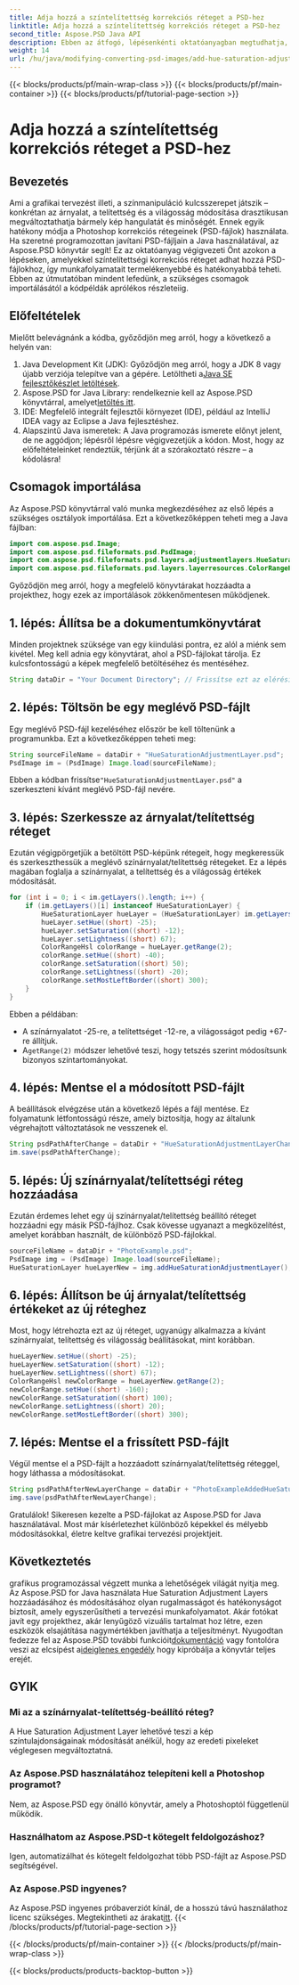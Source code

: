 ```yaml
---
title: Adja hozzá a színtelítettség korrekciós réteget a PSD-hez
linktitle: Adja hozzá a színtelítettség korrekciós réteget a PSD-hez
second_title: Aspose.PSD Java API
description: Ebben az átfogó, lépésenkénti oktatóanyagban megtudhatja, hogyan adhat hozzá színtelítettség-beállító rétegeket a PSD-hez az Aspose.PSD for Java segítségével. Javítsa grafikai tervezési munkafolyamatát.
weight: 14
url: /hu/java/modifying-converting-psd-images/add-hue-saturation-adjustment-layer-psd/
---
```


{{< blocks/products/pf/main-wrap-class >}}
{{< blocks/products/pf/main-container >}}
{{< blocks/products/pf/tutorial-page-section >}}

# Adja hozzá a színtelítettség korrekciós réteget a PSD-hez

## Bevezetés
Ami a grafikai tervezést illeti, a színmanipuláció kulcsszerepet játszik – konkrétan az árnyalat, a telítettség és a világosság módosítása drasztikusan megváltoztathatja bármely kép hangulatát és minőségét. Ennek egyik hatékony módja a Photoshop korrekciós rétegeinek (PSD-fájlok) használata. Ha szeretné programozottan javítani PSD-fájljain a Java használatával, az Aspose.PSD könyvtár segít! Ez az oktatóanyag végigvezeti Önt azokon a lépéseken, amelyekkel színtelítettségi korrekciós réteget adhat hozzá PSD-fájlokhoz, így munkafolyamatait termelékenyebbé és hatékonyabbá teheti.
Ebben az útmutatóban mindent lefedünk, a szükséges csomagok importálásától a kódpéldák aprólékos részleteiig.
## Előfeltételek
Mielőtt belevágnánk a kódba, győződjön meg arról, hogy a következő a helyén van:
1.  Java Development Kit (JDK): Győződjön meg arról, hogy a JDK 8 vagy újabb verziója telepítve van a gépére. Letöltheti a[Java SE fejlesztőkészlet letöltések](https://www.oracle.com/java/technologies/javase-downloads.html).
2.  Aspose.PSD for Java Library: rendelkeznie kell az Aspose.PSD könyvtárral, amelyet[letöltés itt](https://releases.aspose.com/psd/java/). 
3. IDE: Megfelelő integrált fejlesztői környezet (IDE), például az IntelliJ IDEA vagy az Eclipse a Java fejlesztéshez.
4. Alapszintű Java ismeretek: A Java programozás ismerete előnyt jelent, de ne aggódjon; lépésről lépésre végigvezetjük a kódon.
Most, hogy az előfeltételeinket rendeztük, térjünk át a szórakoztató részre – a kódolásra!
## Csomagok importálása
Az Aspose.PSD könyvtárral való munka megkezdéséhez az első lépés a szükséges osztályok importálása. Ezt a következőképpen teheti meg a Java fájlban:
```java
import com.aspose.psd.Image;
import com.aspose.psd.fileformats.psd.PsdImage;
import com.aspose.psd.fileformats.psd.layers.adjustmentlayers.HueSaturationLayer;
import com.aspose.psd.fileformats.psd.layers.layerresources.ColorRangeHsl;
```
Győződjön meg arról, hogy a megfelelő könyvtárakat hozzáadta a projekthez, hogy ezek az importálások zökkenőmentesen működjenek.
## 1. lépés: Állítsa be a dokumentumkönyvtárat
Minden projektnek szüksége van egy kiindulási pontra, ez alól a miénk sem kivétel. Meg kell adnia egy könyvtárat, ahol a PSD-fájlokat tárolja. Ez kulcsfontosságú a képek megfelelő betöltéséhez és mentéséhez.
```java
String dataDir = "Your Document Directory"; // Frissítse ezt az elérési utat a tényleges könyvtárhoz
```
## 2. lépés: Töltsön be egy meglévő PSD-fájlt
Egy meglévő PSD-fájl kezeléséhez először be kell töltenünk a programunkba. Ezt a következőképpen teheti meg:
```java
String sourceFileName = dataDir + "HueSaturationAdjustmentLayer.psd";
PsdImage im = (PsdImage) Image.load(sourceFileName);
```
 Ebben a kódban frissítse`"HueSaturationAdjustmentLayer.psd"` a szerkeszteni kívánt meglévő PSD-fájl nevére.
## 3. lépés: Szerkessze az árnyalat/telítettség réteget
Ezután végigpörgetjük a betöltött PSD-képünk rétegeit, hogy megkeressük és szerkeszthessük a meglévő színárnyalat/telítettség rétegeket. Ez a lépés magában foglalja a színárnyalat, a telítettség és a világosság értékek módosítását.
```java
for (int i = 0; i < im.getLayers().length; i++) {
    if (im.getLayers()[i] instanceof HueSaturationLayer) {
        HueSaturationLayer hueLayer = (HueSaturationLayer) im.getLayers()[i];
        hueLayer.setHue((short) -25);
        hueLayer.setSaturation((short) -12);
        hueLayer.setLightness((short) 67);
        ColorRangeHsl colorRange = hueLayer.getRange(2);
        colorRange.setHue((short) -40);
        colorRange.setSaturation((short) 50);
        colorRange.setLightness((short) -20);
        colorRange.setMostLeftBorder((short) 300);
    }
}
```
Ebben a példában:
- A színárnyalatot -25-re, a telítettséget -12-re, a világosságot pedig +67-re állítjuk.
-  A`getRange(2)` módszer lehetővé teszi, hogy tetszés szerint módosítsunk bizonyos színtartományokat.
## 4. lépés: Mentse el a módosított PSD-fájlt
A beállítások elvégzése után a következő lépés a fájl mentése. Ez folyamatunk létfontosságú része, amely biztosítja, hogy az általunk végrehajtott változtatások ne vesszenek el.
```java
String psdPathAfterChange = dataDir + "HueSaturationAdjustmentLayerChanged.psd";
im.save(psdPathAfterChange);
```
## 5. lépés: Új színárnyalat/telítettségi réteg hozzáadása
Ezután érdemes lehet egy új színárnyalat/telítettség beállító réteget hozzáadni egy másik PSD-fájlhoz. Csak kövesse ugyanazt a megközelítést, amelyet korábban használt, de különböző PSD-fájlokkal.
```java
sourceFileName = dataDir + "PhotoExample.psd";
PsdImage img = (PsdImage) Image.load(sourceFileName);
HueSaturationLayer hueLayerNew = img.addHueSaturationAdjustmentLayer();
```
## 6. lépés: Állítson be új árnyalat/telítettség értékeket az új réteghez
Most, hogy létrehozta ezt az új réteget, ugyanúgy alkalmazza a kívánt színárnyalat, telítettség és világosság beállításokat, mint korábban.
```java
hueLayerNew.setHue((short) -25);
hueLayerNew.setSaturation((short) -12);
hueLayerNew.setLightness((short) 67);
ColorRangeHsl newColorRange = hueLayerNew.getRange(2);
newColorRange.setHue((short) -160);
newColorRange.setSaturation((short) 100);
newColorRange.setLightness((short) 20);
newColorRange.setMostLeftBorder((short) 300);
```
## 7. lépés: Mentse el a frissített PSD-fájlt
Végül mentse el a PSD-fájlt a hozzáadott színárnyalat/telítettség réteggel, hogy láthassa a módosításokat.
```java
String psdPathAfterNewLayerChange = dataDir + "PhotoExampleAddedHueSaturation.psd";
img.save(psdPathAfterNewLayerChange);
```
Gratulálok! Sikeresen kezelte a PSD-fájlokat az Aspose.PSD for Java használatával. Most már kísérletezhet különböző képekkel és mélyebb módosításokkal, életre keltve grafikai tervezési projektjeit.
## Következtetés
grafikus programozással végzett munka a lehetőségek világát nyitja meg. Az Aspose.PSD for Java használata Hue Saturation Adjustment Layers hozzáadásához és módosításához olyan rugalmasságot és hatékonyságot biztosít, amely egyszerűsítheti a tervezési munkafolyamatot. Akár fotókat javít egy projekthez, akár lenyűgöző vizuális tartalmat hoz létre, ezen eszközök elsajátítása nagymértékben javíthatja a teljesítményt.
 Nyugodtan fedezze fel az Aspose.PSD további funkcióit[dokumentáció](https://reference.aspose.com/psd/java/) vagy fontolóra veszi az elcsípést a[ideiglenes engedély](https://purchase.aspose.com/temporary-license/) hogy kipróbálja a könyvtár teljes erejét.
## GYIK
### Mi az a színárnyalat-telítettség-beállító réteg?
A Hue Saturation Adjustment Layer lehetővé teszi a kép színtulajdonságainak módosítását anélkül, hogy az eredeti pixeleket véglegesen megváltoztatná.
### Az Aspose.PSD használatához telepíteni kell a Photoshop programot?
Nem, az Aspose.PSD egy önálló könyvtár, amely a Photoshoptól függetlenül működik.
### Használhatom az Aspose.PSD-t kötegelt feldolgozáshoz?
Igen, automatizálhat és kötegelt feldolgozhat több PSD-fájlt az Aspose.PSD segítségével.
### Az Aspose.PSD ingyenes?
Az Aspose.PSD ingyenes próbaverziót kínál, de a hosszú távú használathoz licenc szükséges. Megtekintheti az árakat[itt](https://purchase.aspose.com/buy).
{{< /blocks/products/pf/tutorial-page-section >}}

{{< /blocks/products/pf/main-container >}}
{{< /blocks/products/pf/main-wrap-class >}}

{{< blocks/products/products-backtop-button >}}

